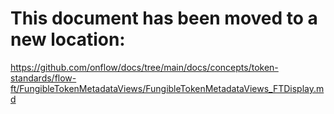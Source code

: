 # This document has been moved to a new location:

https://github.com/onflow/docs/tree/main/docs/concepts/token-standards/flow-ft/FungibleTokenMetadataViews/FungibleTokenMetadataViews_FTDisplay.md
